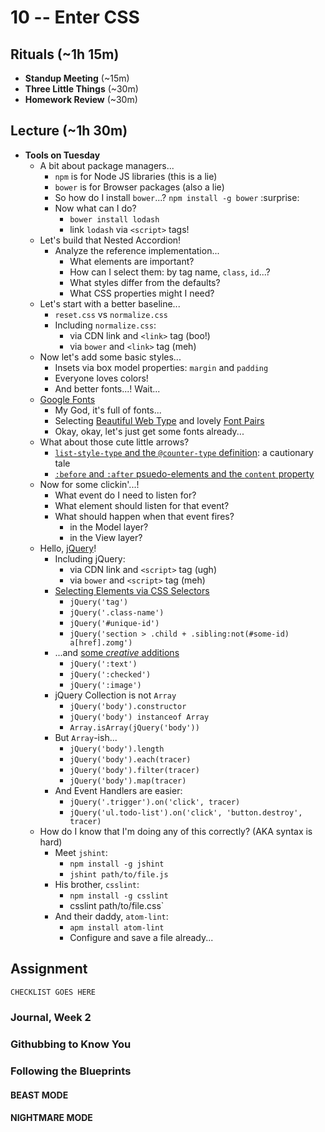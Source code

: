 # 10 -- Enter CSS

## Rituals (~1h 15m)

* **Standup Meeting** (~15m)
* **Three Little Things** (~30m)
* **Homework Review** (~30m)

## Lecture (~1h 30m)

* **Tools on Tuesday**
  * A bit about package managers...
    * `npm` is for Node JS libraries (this is a lie)
    * `bower` is for Browser packages (also a lie)
    * So how do I install `bower`...? `npm install -g bower` :surprise:
    * Now what can I do?
      * `bower install lodash`
      * link `lodash` via `<script>` tags!
  * Let's build that Nested Accordion!
    * Analyze the reference implementation...
      * What elements are important?
      * How can I select them: by tag name, `class`, `id`...?
      * What styles differ from the defaults?
      * What CSS properties might I need?
  * Let's start with a better baseline...
    * `reset.css` vs `normalize.css`
    * Including `normalize.css`:
      * via CDN link and `<link>` tag (boo!)
      * via `bower` and `<link>` tag (meh)
  * Now let's add some basic styles...
    * Insets via box model properties: `margin` and `padding`
    * Everyone loves colors!
    * And better fonts...! Wait...
  * [Google Fonts](http://google.com/fonts)
    * My God, it's full of fonts...
    * Selecting [Beautiful Web Type](http://hellohappy.org/beautiful-web-type/) and lovely [Font Pairs](http://fontpair.co/)
    * Okay, okay, let's just get some fonts already...
  * What about those cute little arrows?
    * [`list-style-type` and the `@counter-type` definition](https://developer.mozilla.org/en-US/docs/Web/CSS/list-style-type): a cautionary tale
    * [`:before` and `:after` psuedo-elements and the `content` property](https://developer.mozilla.org/en-US/docs/Web/CSS/content)
  * Now for some clickin'...!
    * What event do I need to listen for?
    * What element should listen for that event?
    * What should happen when that event fires?
      * in the Model layer?
      * in the View layer?
  * Hello, [jQuery](http://jquery.com)!
    * Including jQuery:
      * via CDN link and `<script>` tag (ugh)
      * via `bower` and `<script>` tag (meh)
    * [Selecting Elements via CSS Selectors](http://api.jquery.com/category/selectors/)
      * `jQuery('tag')`
      * `jQuery('.class-name')`
      * `jQuery('#unique-id')`
      * `jQuery('section > .child + .sibling:not(#some-id) a[href].zomg')`
    * ...and [some _creative_ additions](http://api.jquery.com/category/selectors/jquery-selector-extensions/)
      * `jQuery(':text')`
      * `jQuery(':checked')`
      * `jQuery(':image')`
    * jQuery Collection is not `Array`
      * `jQuery('body').constructor`
      * `jQuery('body') instanceof Array`
      * `Array.isArray(jQuery('body'))`
    * But `Array`-ish...
      * `jQuery('body').length`
      * `jQuery('body').each(tracer)`
      * `jQuery('body').filter(tracer)`
      * `jQuery('body').map(tracer)`
    * And Event Handlers are easier:
      * `jQuery('.trigger').on('click', tracer)`
      * `jQuery('ul.todo-list').on('click', 'button.destroy', tracer)`
  * How do I know that I'm doing any of this correctly? (AKA syntax is hard)
    * Meet `jshint`:
      * `npm install -g jshint`
      * `jshint path/to/file.js`
    * His brother, `csslint`:
      * `npm install -g csslint`
      * csslint path/to/file.css`
    * And their daddy, `atom-lint`:
      * `apm install atom-lint`
      * Configure and save a file already...

## Assignment

```markdown
CHECKLIST GOES HERE
```

### Journal, Week 2

### Githubbing to Know You

### Following the Blueprints

#### BEAST MODE

#### NIGHTMARE MODE
